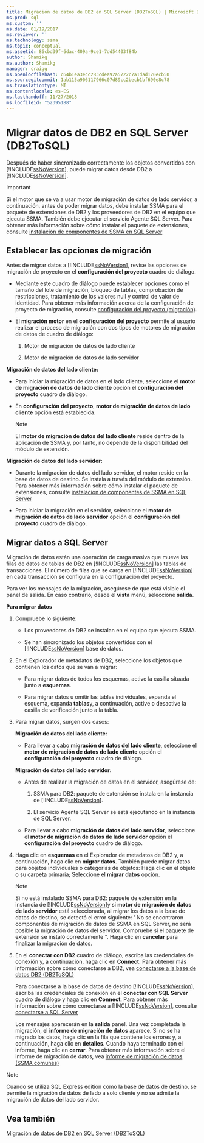 ```yaml
---
title: Migración de datos de DB2 en SQL Server (DB2ToSQL) | Microsoft Docs
ms.prod: sql
ms.custom: ''
ms.date: 01/19/2017
ms.reviewer: ''
ms.technology: ssma
ms.topic: conceptual
ms.assetid: 86cbd39f-6dac-409a-9ce1-7dd54403f84b
author: Shamikg
ms.author: Shamikg
manager: craigg
ms.openlocfilehash: c64b1ea3ecc283cdea92a5722c7a1dad120ecb50
ms.sourcegitcommit: 1ab115a906117966c07d89cc2becb1bf690e8c78
ms.translationtype: MT
ms.contentlocale: es-ES
ms.lasthandoff: 11/27/2018
ms.locfileid: "52395188"
---
```

# <a name="migrating-db2-data-into-sql-server-db2tosql"></a>Migrar datos de DB2 en SQL Server (DB2ToSQL)
Después de haber sincronizado correctamente los objetos convertidos con [!INCLUDE[ssNoVersion](../../includes/ssnoversion-md.md)], puede migrar datos desde DB2 a [!INCLUDE[ssNoVersion](../../includes/ssnoversion-md.md)].  
  
> [!IMPORTANT]  
> Si el motor que se va a usar motor de migración de datos de lado servidor, a continuación, antes de poder migrar datos, debe instalar SSMA para el paquete de extensiones de DB2 y los proveedores de DB2 en el equipo que ejecuta SSMA. También debe ejecutar el servicio Agente SQL Server. Para obtener más información sobre cómo instalar el paquete de extensiones, consulte [instalación de componentes de SSMA en SQL Server](https://msdn.microsoft.com/cf2b724b-4ca7-470a-8dd7-fa95b1e060a4)  
  
## <a name="setting-migration-options"></a>Establecer las opciones de migración  
Antes de migrar datos a [!INCLUDE[ssNoVersion](../../includes/ssnoversion-md.md)], revise las opciones de migración de proyecto en el **configuración del proyecto** cuadro de diálogo.  
  
-   Mediante este cuadro de diálogo puede establecer opciones como el tamaño del lote de migración, bloqueo de tablas, comprobación de restricciones, tratamiento de los valores null y control de valor de identidad. Para obtener más información acerca de la configuración de proyecto de migración, consulte [configuración del proyecto (migración)](https://msdn.microsoft.com/48aaa8e6-a9cb-487d-9ba5-fc3f1c4786ae).  
  
-   El **migración motor** en el **configuración del proyecto** permite al usuario realizar el proceso de migración con dos tipos de motores de migración de datos de cuadro de diálogo:  
  
    1.  Motor de migración de datos de lado cliente  
  
    2.  Motor de migración de datos de lado servidor  
  
**Migración de datos del lado cliente:**  
  
-   Para iniciar la migración de datos en el lado cliente, seleccione el **motor de migración de datos de lado cliente** opción el **configuración del proyecto** cuadro de diálogo.  
  
-   En **configuración del proyecto**, **motor de migración de datos de lado cliente** opción está establecida.  
  
    > [!NOTE]  
    > El **motor de migración de datos del lado cliente** reside dentro de la aplicación de SSMA y, por tanto, no depende de la disponibilidad del módulo de extensión.  
  
**Migración de datos del lado servidor:**  
  
-   Durante la migración de datos del lado servidor, el motor reside en la base de datos de destino. Se instala a través del módulo de extensión. Para obtener más información sobre cómo instalar el paquete de extensiones, consulte [instalación de componentes de SSMA en SQL Server](https://msdn.microsoft.com/cf2b724b-4ca7-470a-8dd7-fa95b1e060a4)  
  
-   Para iniciar la migración en el servidor, seleccione el **motor de migración de datos de lado servidor** opción el **configuración del proyecto** cuadro de diálogo.  
  
## <a name="migrating-data-to-sql-server"></a>Migrar datos a SQL Server  
Migración de datos están una operación de carga masiva que mueve las filas de datos de tablas de DB2 en [!INCLUDE[ssNoVersion](../../includes/ssnoversion-md.md)] las tablas de transacciones. El número de filas que se carga en [!INCLUDE[ssNoVersion](../../includes/ssnoversion-md.md)] en cada transacción se configura en la configuración del proyecto.  
  
Para ver los mensajes de la migración, asegúrese de que está visible el panel de salida. En caso contrario, desde el **vista** menú, seleccione **salida**.  
  
**Para migrar datos**  
  
1.  Compruebe lo siguiente:  
  
    -   Los proveedores de DB2 se instalan en el equipo que ejecuta SSMA.  
  
    -   Se han sincronizado los objetos convertidos con el [!INCLUDE[ssNoVersion](../../includes/ssnoversion-md.md)] base de datos.  
  
2.  En el Explorador de metadatos de DB2, seleccione los objetos que contienen los datos que se van a migrar:  
  
    -   Para migrar datos de todos los esquemas, active la casilla situada junto a **esquemas**.  
  
    -   Para migrar datos u omitir las tablas individuales, expanda el esquema, expanda **tablas**y, a continuación, active o desactive la casilla de verificación junto a la tabla.  
  
3.  Para migrar datos, surgen dos casos:  
  
    **Migración de datos del lado cliente:**  
  
    -   Para llevar a cabo **migración de datos del lado cliente**, seleccione el **motor de migración de datos de lado cliente** opción el **configuración del proyecto** cuadro de diálogo.  
  
    **Migración de datos del lado servidor:**  
  
    -   Antes de realizar la migración de datos en el servidor, asegúrese de:  
  
        1.  SSMA para DB2: paquete de extensión se instala en la instancia de [!INCLUDE[ssNoVersion](../../includes/ssnoversion-md.md)].  
  
        2.  El servicio Agente SQL Server se está ejecutando en la instancia de SQL Server.  
  
    -   Para llevar a cabo **migración de datos del lado servidor**, seleccione el **motor de migración de datos de lado servidor** opción el **configuración del proyecto** cuadro de diálogo.  
  
4.  Haga clic en **esquemas** en el Explorador de metadatos de DB2 y, a continuación, haga clic en **migrar datos**. También puede migrar datos para objetos individuales o categorías de objetos: Haga clic en el objeto o su carpeta primaria; Seleccione el **migrar datos** opción.  
  
    > [!NOTE]  
    > Si no está instalado SSMA para DB2: paquete de extensión en la instancia de [!INCLUDE[ssNoVersion](../../includes/ssnoversion-md.md)]y si **motor de migración de datos de lado servidor** está seleccionada, al migrar los datos a la base de datos de destino, se detectó el error siguiente: ' No se encontraron componentes de migración de datos de SSMA en SQL Server, no será posible la migración de datos del servidor. Compruebe si el paquete de extensión se instaló correctamente ". Haga clic en **cancelar** para finalizar la migración de datos.  
  
5.  En el **conectar con DB2** cuadro de diálogo, escriba las credenciales de conexión y, a continuación, haga clic en **Connect**. Para obtener más información sobre cómo conectarse a DB2, vea [conectarse a la base de datos DB2 &#40;DB2ToSQL&#41;](../../ssma/db2/connecting-to-db2-database-db2tosql.md)  
  
    Para conectarse a la base de datos de destino [!INCLUDE[ssNoVersion](../../includes/ssnoversion-md.md)], escriba las credenciales de conexión en el **conectar con SQL Server** cuadro de diálogo y haga clic en **Connect**. Para obtener más información sobre cómo conectarse a [!INCLUDE[ssNoVersion](../../includes/ssnoversion-md.md)], consulte [conectarse a SQL Server](https://msdn.microsoft.com/b59803cb-3cc6-41cc-8553-faf90851410e)  
  
    Los mensajes aparecerán en la **salida** panel. Una vez completada la migración, el **informe de migración de datos** aparece. Si no se ha migrado los datos, haga clic en la fila que contiene los errores y, a continuación, haga clic en **detalles**. Cuando haya terminado con el informe, haga clic en **cerrar**. Para obtener más información sobre el informe de migración de datos, vea [informe de migración de datos (SSMA comunes)](https://msdn.microsoft.com/bbfb9d88-5a98-4980-8d19-c5d78bd0d241)  
  
> [!NOTE]  
> Cuando se utiliza SQL Express edition como la base de datos de destino, se permite la migración de datos de lado a solo cliente y no se admite la migración de datos del lado servidor.  
  
## <a name="see-also"></a>Vea también  
[Migración de datos de DB2 en SQL Server &#40;DB2ToSQL&#41;](../../ssma/db2/migrating-db2-data-into-sql-server-db2tosql.md)  
  
